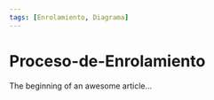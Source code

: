 ```yaml
---
tags: [Enrolamiento, Diagrama]
---
```


# Proceso-de-Enrolamiento

The beginning of an awesome article...

